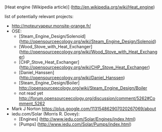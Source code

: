 [Heat engine (Wikipedia article)] (http://en.wikipedia.org/wiki/Heat_engine)

list of potentially relevant projects:
- http://moteurvapeur.monsite-orange.fr/
- OSE:
	- [Steam_Engine_Design/Solenoid] (http://opensourceecology.org/wiki/Steam_Engine_Design/Solenoid)
	- [Wood_Stove_with_Heat_Exchanger] (http://opensourceecology.org/wiki/Wood_Stove_with_Heat_Exchanger)
	- [CHP_Stove_Heat_Exchanger] (http://opensourceecology.org/wiki/CHP_Stove_Heat_Exchanger)
	- [Daniel_Hanssen] (http://opensourceecology.org/wiki/Daniel_Hanssen)
	- [Steam_Engine_Design/Boiler] http://opensourceecology.org/wiki/Steam_Engine_Design/Boiler
	- not read yet http://forum.opensourceecology.org/discussion/comment/5262#Comment_5262
- Mark J Norton  https://plus.google.com/113154862907020267069/about
- iedu.com/Solar (Morris R. Dovey): 
	- [Engines] (http://www.iedu.com/Solar/Engines/index.html)
	- [Pumps] (http://www.iedu.com/Solar/Pumps/index.html)
